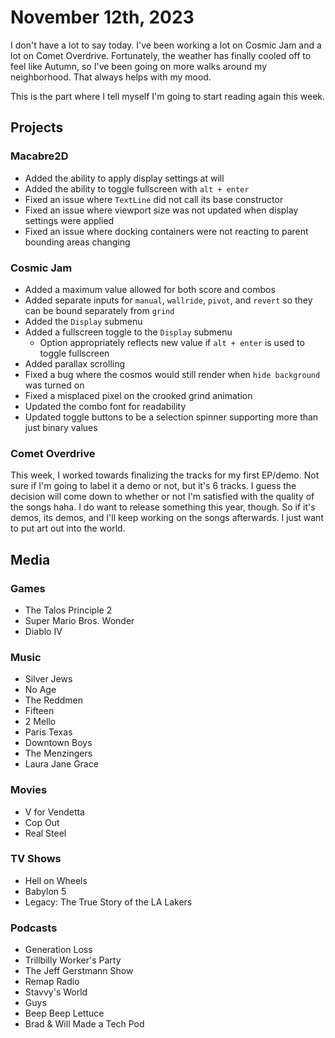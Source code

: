 # November 12th, 2023

I don't have a lot to say today. I've been working a lot on Cosmic Jam and a lot on Comet Overdrive. Fortunately, the weather has finally cooled off to feel like Autumn, so I've been going on more walks around my neighborhood. That always helps with my mood.

This is the part where I tell myself I'm going to start reading again this week.

## Projects

### Macabre2D

* Added the ability to apply display settings at will
* Added the ability to toggle fullscreen with `alt + enter`
* Fixed an issue where `TextLine` did not call its base constructor
* Fixed an issue where viewport size was not updated when display settings were applied
* Fixed an issue where docking containers were not reacting to parent bounding areas changing

### Cosmic Jam

* Added a maximum value allowed for both score and combos
* Added separate inputs for `manual`, `wallride`, `pivot`, and `revert` so they can be bound separately from `grind`
* Added the `Display` submenu
* Added a fullscreen toggle to the `Display` submenu
  * Option appropriately reflects new value if `alt + enter` is used to toggle fullscreen
* Added parallax scrolling
* Fixed a bug where the cosmos would still render when `hide background` was turned on
* Fixed a misplaced pixel on the crooked grind animation
* Updated the combo font for readability
* Updated toggle buttons to be a selection spinner supporting more than just binary values

### Comet Overdrive

This week, I worked towards finalizing the tracks for my first EP/demo. Not sure if I'm going to label it a demo or not, but it's 6 tracks. I guess the decision will come down to whether or not I'm satisfied with the quality of the songs haha. I do want to release something this year, though. So if it's demos, its demos, and I'll keep working on the songs afterwards. I just want to put art out into the world.

## Media

### Games

* The Talos Principle 2
* Super Mario Bros. Wonder
* Diablo IV

### Music

* Silver Jews
* No Age
* The Reddmen
* Fifteen
* 2 Mello
* Paris Texas
* Downtown Boys
* The Menzingers
* Laura Jane Grace

### Movies

* V for Vendetta
* Cop Out
* Real Steel

### TV Shows

* Hell on Wheels
* Babylon 5
* Legacy: The True Story of the LA Lakers

### Podcasts

* Generation Loss
* Trillbilly Worker's Party
* The Jeff Gerstmann Show
* Remap Radio
* Stavvy's World
* Guys
* Beep Beep Lettuce
* Brad & Will Made a Tech Pod